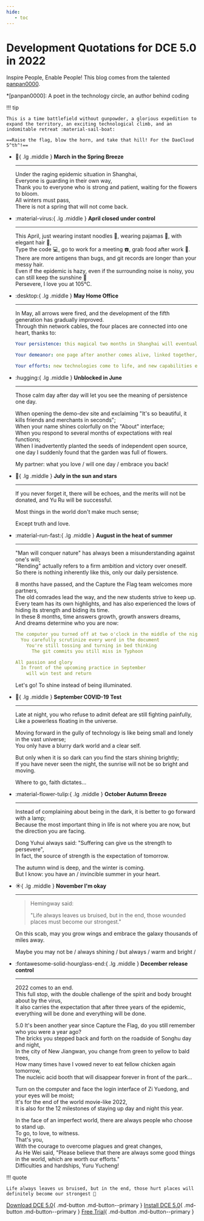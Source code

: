 ```yaml
---
hide:
   - toc
---
```


# Development Quotations for DCE 5.0 in 2022

Inspire People, Enable People! This blog comes from the talented [panpan0000](https://github.com/panpan0000).

*[panpan0000]: A poet in the technology circle, an author behind coding

!!! tip

    This is a time battlefield without gunpowder, a glorious expedition to expand the territory, an exciting technological climb, and an indomitable retreat :material-sail-boat:

    ==Raise the flag, blow the horn, and take that hill! For the DaoCloud 5^th^!==

<div class="grid cards" markdown>

- :leaves:{ .lg .middle } __March in the Spring Breeze__

    ---

    Under the raging epidemic situation in Shanghai,<br>
    Everyone is guarding in their own way,<br>
    Thank you to everyone who is strong and patient, waiting for the flowers to bloom. <br>
    All winters must pass,<br>
    There is not a spring that will not come back.

- :material-virus:{ .lg .middle } __April closed under control__

    ---

    This April, just wearing instant noodles 🍜, wearing pajamas 👔, with elegant hair 👨,<br>
    Type the code 💻, go to work for a meeting ☎️, grab food after work 🥬. <br>
    There are more antigens than bugs, and git records are longer than your messy hair. <br>
    Even if the epidemic is hazy, even if the surrounding noise is noisy, you can still keep the sunshine 🌟<br>
    Persevere, I love you at 105°C.

- :desktop:{ .lg .middle } __May Home Office__

    ---

    In May, all arrows were fired, and the development of the fifth generation has gradually improved. <br>
    Through thin network cables, the four places are connected into one heart, thanks to:<br>

    ```yaml title="Perseverance in the locked city"
    Your persistence: this magical two months in Shanghai will eventually be included in the historic page of this historic product;

    Your demeanor: one page after another comes alive, linked together, dreams gradually begin to come true;

    Your efforts: new technologies come to life, and new capabilities emerge, which is exciting.
    ```

- :hugging:{ .lg .middle } __Unblocked in June__

    ---

    Those calm day after day will let you see the meaning of persistence one day.

    When opening the demo-dev site and exclaiming "It's so beautiful, it kills friends and merchants in seconds";<br>
    When your name shines colorfully on the "About" interface;<br>
    When you respond to several months of expectations with real functions;<br>
    When I inadvertently planted the seeds of independent open source, one day I suddenly found that the garden was full of flowers.

    My partner: what you love / will one day / embrace you back!

- :love_letter:{ .lg .middle } __July in the sun and stars__

    ---

    If you never forget it, there will be echoes, and the merits will not be donated, and Yu Ru will be successful.

    Most things in the world don't make much sense;

    Except truth and love.

    

- :material-run-fast:{ .lg .middle } __August in the heat of summer__

    ---

    "Man will conquer nature" has always been a misunderstanding against one's will;<br>
    "Rending" actually refers to a firm ambition and victory over oneself. <br>
    So there is nothing inherently like this, only our daily persistence.

    8 months have passed, and the Capture the Flag team welcomes more partners,<br>
    The old comrades lead the way, and the new students strive to keep up. <br>
    Every team has its own highlights, and has also experienced the lows of hiding its strength and biding its time. <br>
    In these 8 months, time answers growth, growth answers dreams,<br>
    And dreams determine who you are now:

    ```yaml title="Programmer's Daily"
    The computer you turned off at two o'clock in the middle of the night
      You carefully scrutinize every word in the document
        You're still tossing and turning in bed thinking
          The git commits you still miss in Typhoon
    
    All passion and glory
      In front of the upcoming practice in September
        will win test and return
    ```

    Let's go! To shine instead of being illuminated.

- :stars:{ .lg .middle } __September COVID-19 Test__

    ---

    Late at night, you who refuse to admit defeat are still fighting painfully,<br>
    Like a powerless floating in the universe.

    Moving forward in the gully of technology is like being small and lonely in the vast universe;<br>
    You only have a blurry dark world and a clear self.

    But only when it is so dark can you find the stars shining brightly;<br>
    If you have never seen the night, the sunrise will not be so bright and moving.

    Where to go, faith dictates...

    

- :material-flower-tulip:{ .lg .middle } __October Autumn Breeze__

    ---

    Instead of complaining about being in the dark, it is better to go forward with a lamp;<br>
    Because the most important thing in life is not where you are now, but the direction you are facing.

    Dong Yuhui always said: "Suffering can give us the strength to persevere",<br>
    In fact, the source of strength is the expectation of tomorrow.

    The autumn wind is deep, and the winter is coming. <br>
    But I know: you have an / invincible summer in your heart.

    

- :sunny:{ .lg .middle } __November I'm okay__

    ---

    > Hemingway said:
    >
    > "Life always leaves us bruised, but in the end, those wounded places must become our strongest."

    On this scab, may you grow wings and embrace the galaxy thousands of miles away.

    Maybe you may not be / always shining / but always / warm and bright /

    

- :fontawesome-solid-hourglass-end:{ .lg .middle } __December release control__

    ---

    2022 comes to an end. <br>
    This full stop, with the double challenge of the spirit and body brought about by the virus,<br>
    It also carries the expectation that after three years of the epidemic, everything will be done and everything will be done.

    5.0 It's been another year since Capture the Flag, do you still remember who you were a year ago? <br>
    The bricks you stepped back and forth on the roadside of Songhu day and night,<br>
    In the city of New Jiangwan, you change from green to yellow to bald trees,<br>
    How many times have I vowed never to eat fellow chicken again tomorrow,<br>
    The nucleic acid booth that will disappear forever in front of the park...

    Turn on the computer and face the login interface of Zi Yuedong, and your eyes will be moist;<br>
    It's for the end of the world movie-like 2022,<br>
    It is also for the 12 milestones of staying up day and night this year.

    In the face of an imperfect world, there are always people who choose to stand up. <br>
    To go, to love, to witness. <br>
    That's you,<br>
    With the courage to overcome plagues and great changes,<br>
    As He Wei said, "Please believe that there are always some good things in the world, which are worth our efforts."<br>
    Difficulties and hardships, Yuru Yucheng!

</div>

!!! quote

    Life always leaves us bruised, but in the end, those hurt places will definitely become our strongest 💪

[Download DCE 5.0](../download/dce5.md){ .md-button .md-button--primary }
[Install DCE 5.0](../install/intro.md){ .md-button .md-button--primary }
[Free Trial](../dce/license0.md){ .md-button .md-button--primary }
